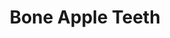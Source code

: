 ---
title: Bone Apple Teeth
developers: [{name: "Richard So", school: "Georgia Tech 2025"}, {name: "Iram Liu", school: "Cornell 2025"},{name: "Junshen Gao", school: "FIT 2025"},{name: "Derek Dong", school: "Boston University 2025"}]
image: "https://res.cloudinary.com/dbopxlpuy/image/upload/c_scale,f_auto,w_800/v1622764827/Richard/Screenshot_2021-05-31_Bone_Apple_Teeth_1_t7zgms.png"
altText: "Series of Recipe Cards"
techStack: ["Nuxt", "Firebase", "SCSS"]
github: "https://github.com/staten-island-tech/full-stack-2021-asian-squad"
siteLink: "https://bone-apple-teeth.herokuapp.com/"
description: "Bone Apple Teeth is a fullstack application designed for sharing and viewing recipes. B.A.T. utilizes Vuesax for styling, NuxtJS for a front-end framework and Firebase for data storage. Bone Apple Teeth is hosted on Heroku in order to persit authentication and maintain the server-side rendering in Nuxt."
Video: "https://www.youtube.com/watch?v=HW5gmYyIBzI"
project: BoneAppleTeeth
---